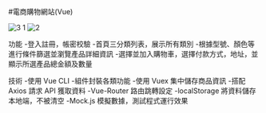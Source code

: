 #電商購物網站(Vue)

![3 1](https://github.com/PengYuan-Chen/Vue_project1/assets/56713107/3bc82672-7e97-4ee6-bb83-e82422fec437)
![2](https://github.com/PengYuan-Chen/Vue_project1/assets/56713107/e3957fd0-60a4-4aa1-af27-796755d6c608)

功能
-登入註冊，帳密校驗
-首頁三分類列表，展示所有類別
-根據型號、顏色等進行條件篩選並瀏覽產品詳細資訊
-選擇並加入購物車，選擇付款方式，地址，並顯示所選產品總金額及數量

技術
-使用 Vue CLI
-組件封裝各類功能
-使用 Vuex 集中儲存商品資訊
-搭配 Axios 請求 API 獲取資料
-Vue-Router 路由跳轉設定
-localStorage 將資料儲存本地端，不被清空
-Mock.js 模擬數據，測試程式運行效果
